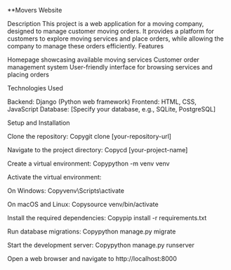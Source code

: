 **Movers Website

Description
This project is a web application for a moving company, designed to manage customer moving orders. It provides a platform for customers to explore moving services and place orders, while allowing the company to manage these orders efficiently.
Features

Homepage showcasing available moving services
Customer order management system
User-friendly interface for browsing services and placing orders

Technologies Used

Backend: Django (Python web framework)
Frontend: HTML, CSS, JavaScript
Database: [Specify your database, e.g., SQLite, PostgreSQL]

Setup and Installation

Clone the repository:
Copygit clone [your-repository-url]

Navigate to the project directory:
Copycd [your-project-name]

Create a virtual environment:
Copypython -m venv venv

Activate the virtual environment:

On Windows:
Copyvenv\Scripts\activate

On macOS and Linux:
Copysource venv/bin/activate



Install the required dependencies:
Copypip install -r requirements.txt

Run database migrations:
Copypython manage.py migrate

Start the development server:
Copypython manage.py runserver

Open a web browser and navigate to http://localhost:8000
